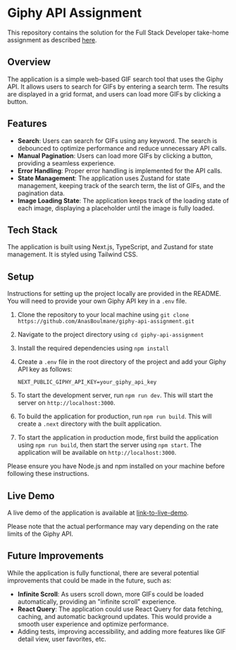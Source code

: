 # Giphy API Assignment

This repository contains the solution for the Full Stack Developer take-home assignment as described [here](https://chihabjraoui.notion.site/Take-Home-Assignment-Full-Stack-Developer-782d9ae4efb4454d914c735f2f468381).

## Overview

The application is a simple web-based GIF search tool that uses the Giphy API. It allows users to search for GIFs by entering a search term. The results are displayed in a grid format, and users can load more GIFs by clicking a button.

## Features

- **Search**: Users can search for GIFs using any keyword. The search is debounced to optimize performance and reduce unnecessary API calls.
- **Manual Pagination**: Users can load more GIFs by clicking a button, providing a seamless experience.
- **Error Handling**: Proper error handling is implemented for the API calls.
- **State Management**: The application uses Zustand for state management, keeping track of the search term, the list of GIFs, and the pagination data.
- **Image Loading State**: The application keeps track of the loading state of each image, displaying a placeholder until the image is fully loaded.

## Tech Stack

The application is built using Next.js, TypeScript, and Zustand for state management. It is styled using Tailwind CSS.

## Setup

Instructions for setting up the project locally are provided in the README. You will need to provide your own Giphy API key in a `.env` file.

1. Clone the repository to your local machine using `git clone https://github.com/AnasBoulmane/giphy-api-assignment.git`

2. Navigate to the project directory using `cd giphy-api-assignment`

3. Install the required dependencies using `npm install`

4. Create a `.env` file in the root directory of the project and add your Giphy API key as follows:
   ```
   NEXT_PUBLIC_GIPHY_API_KEY=your_giphy_api_key
   ```

5. To start the development server, run `npm run dev`. This will start the server on `http://localhost:3000`.

6. To build the application for production, run `npm run build`. This will create a `.next` directory with the built application.

7. To start the application in production mode, first build the application using `npm run build`, then start the server using `npm start`. The application will be available on `http://localhost:3000`.

Please ensure you have Node.js and npm installed on your machine before following these instructions.

## Live Demo

A live demo of the application is available at [link-to-live-demo](https://giphy-api-assignment.vercel.app/).

Please note that the actual performance may vary depending on the rate limits of the Giphy API.

## Future Improvements

While the application is fully functional, there are several potential improvements that could be made in the future, such as:

- **Infinite Scroll**: As users scroll down, more GIFs could be loaded automatically, providing an "infinite scroll" experience.
- **React Query**: The application could use React Query for data fetching, caching, and automatic background updates. This would provide a smooth user experience and optimize performance.
- Adding tests, improving accessibility, and adding more features like GIF detail view, user favorites, etc.
